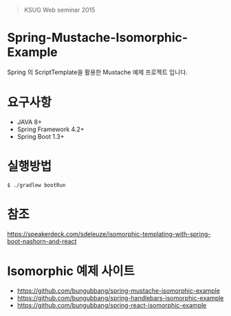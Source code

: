 > KSUG Web seminar 2015

Spring-Mustache-Isomorphic-Example
==================================

Spring 의 ScriptTemplate을 활용한 Mustache 예제 프로젝트 입니다.

# 요구사항
- JAVA 8+
- Spring Framework 4.2+
- Spring Boot 1.3+ 

# 실행방법
```
$ ./gradlew bootRun
```
# 참조
https://speakerdeck.com/sdeleuze/isomorphic-templating-with-spring-boot-nashorn-and-react

# Isomorphic 예제 사이트
- https://github.com/bungubbang/spring-mustache-isomorphic-example
- https://github.com/bungubbang/spring-handlebars-isomorphic-example
- https://github.com/bungubbang/spring-react-isomorphic-example



